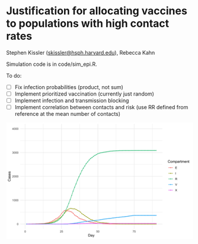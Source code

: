 # Justification for allocating vaccines to populations with high contact rates
Stephen Kissler (skissler@hsph.harvard.edu), Rebecca Kahn

Simulation code is in code/sim_epi.R. 

To do: 
- [ ] Fix infection probabilities (product, not sum)
- [ ] Implement prioritized vaccination (currently just random)
- [ ] Implement infection and transmission blocking 
- [ ] Implement correlation between contacts and risk (use RR defined from reference at the mean number of contacts)
 
![alt text](https://github.com/skissler/PIHVaxStrategy/blob/dev_DefineSeverity/figures/casecounts.png)
